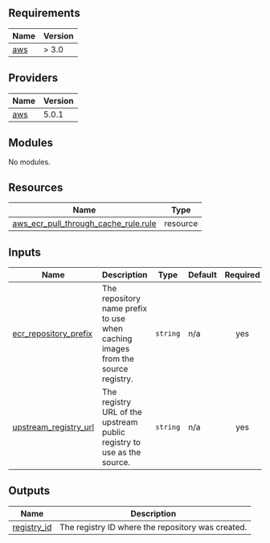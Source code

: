 ## Requirements

| Name | Version |
|------|---------|
| <a name="requirement_aws"></a> [aws](#requirement\_aws) | > 3.0 |

## Providers

| Name | Version |
|------|---------|
| <a name="provider_aws"></a> [aws](#provider\_aws) | 5.0.1 |

## Modules

No modules.

## Resources

| Name | Type |
|------|------|
| [aws_ecr_pull_through_cache_rule.rule](https://registry.terraform.io/providers/hashicorp/aws/latest/docs/resources/ecr_pull_through_cache_rule) | resource |

## Inputs

| Name | Description | Type | Default | Required |
|------|-------------|------|---------|:--------:|
| <a name="input_ecr_repository_prefix"></a> [ecr\_repository\_prefix](#input\_ecr\_repository\_prefix) | The repository name prefix to use when caching images from the source registry. | `string` | n/a | yes |
| <a name="input_upstream_registry_url"></a> [upstream\_registry\_url](#input\_upstream\_registry\_url) | The registry URL of the upstream public registry to use as the source. | `string` | n/a | yes |

## Outputs

| Name | Description |
|------|-------------|
| <a name="output_registry_id"></a> [registry\_id](#output\_registry\_id) | The registry ID where the repository was created. |
